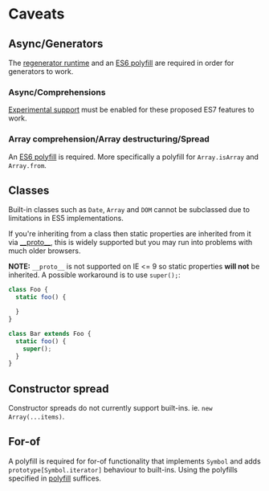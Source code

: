 # Caveats

## Async/Generators

The [regenerator runtime](https://github.com/facebook/regenerator/blob/master/runtime.js)
and an [ES6 polyfill](polyfill.md) are required in order for generators to work.

### Async/Comprehensions

[Experimental support](usage.md#experimental) must be enabled for these proposed
ES7 features to work.

### Array comprehension/Array destructuring/Spread

An [ES6 polyfill](polyfill.md) is required. More specifically a polyfill for
`Array.isArray` and `Array.from`.

## Classes

Built-in classes such as `Date`, `Array` and `DOM` cannot be subclassed due to
limitations in ES5 implementations.

If you're inheriting from a class then static properties are inherited from it
via [\_\_proto\_\_](https://developer.mozilla.org/en-US/docs/Web/JavaScript/Reference/Global_Objects/Object/proto),
this is widely supported but you may run into problems with much older browsers.

**NOTE:** `__proto__` is not supported on IE <= 9 so static properties
**will not** be inherited. A possible workaround is to use `super();`:

```javascript
class Foo {
  static foo() {

  }
}

class Bar extends Foo {
  static foo() {
    super();
  }
}
```

## Constructor spread

Constructor spreads do not currently support built-ins. ie.
`new Array(...items)`.

## For-of

A polyfill is required for for-of functionality that implements `Symbol` and
adds `prototype[Symbol.iterator]` behaviour to built-ins. Using the polyfills
specified in [polyfill](polyfill.md) suffices.
